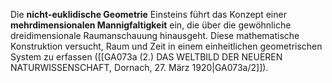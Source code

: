 
Die **nicht-euklidische Geometrie** Einsteins führt das Konzept einer **mehrdimensionalen Mannigfaltigkeit** ein, die über die gewöhnliche dreidimensionale Raumanschauung hinausgeht. Diese mathematische Konstruktion versucht, Raum und Zeit in einem einheitlichen geometrischen System zu erfassen ([[GA073a (2.) DAS WELTBILD DER NEUEREN NATURWISSENSCHAFT, Dornach, 27. März 1920|GA073a/2]]).
